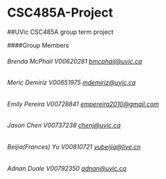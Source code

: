 # CSC485A-Project
##UVic CSC485A group term project

####Group Members
###### Brenda McPhail      V00620281 bmcphail@uvic.ca
###### Meric Demiriz       V00651975 mdemiriz@uvic.ca
###### Emily Pereira       V00728841 empereira2010@gmail.com
###### Jason Chen          V00737238 chenj@uvic.ca
###### Beijia(Frances) Yu  V00810721 yubeijia@live.cn
###### Adnan Duale         V00792350 adnan@uvic.ca   
